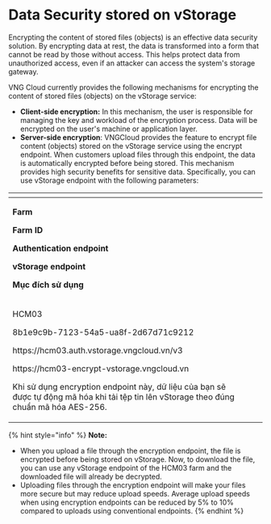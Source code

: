 # Data Security stored on vStorage

Encrypting the content of stored files (objects) is an effective data security solution. By encrypting data at rest, the data is transformed into a form that cannot be read by those without access. This helps protect data from unauthorized access, even if an attacker can access the system's storage gateway.

VNG Cloud currently provides the following mechanisms for encrypting the content of stored files (objects) on the vStorage service:

* **Client-side encryption:** In this mechanism, the user is responsible for managing the key and workload of the encryption process. Data will be encrypted on the user's machine or application layer.
* **Server-side encryption**: VNGCloud provides the feature to encrypt file content (objects) stored on the vStorage service using the encrypt endpoint. When customers upload files through this endpoint, the data is automatically encrypted before being stored. This mechanism provides high security benefits for sensitive data. Specifically, you can use vStorage endpoint with the following parameters:

<table data-view="cards"><thead><tr><th></th><th></th><th></th></tr></thead><tbody><tr><td><p><strong>Farm</strong></p><p><strong>Farm ID</strong></p><p></p><p><strong>Authentication endpoint</strong></p><p></p><p><strong>vStorage endpoint</strong></p><p></p><p><strong>Mục đích sử dụng</strong></p></td><td></td><td></td></tr><tr><td><p>HCM03</p><p>8b1e9c9b-7123-54a5-ua8f-2d67d71c9212</p><p>https://hcm03.auth.vstorage.vngcloud.vn/v3</p><p>https://hcm03-encrypt-vstorage.vngcloud.vn</p><p>Khi sử dụng encryption endpoint này, dữ liệu của bạn sẽ được tự động mã hóa khi tải tệp tin lên vStorage theo đúng chuẩn mã hóa AES-256.</p></td><td></td><td></td></tr></tbody></table>

{% hint style="info" %}
**Note:**

* When you upload a file through the encryption endpoint, the file is encrypted before being stored on vStorage. Now, to download the file, you can use any vStorage endpoint of the HCM03 farm and the downloaded file will already be decrypted.
* Uploading files through the encryption endpoint will make your files more secure but may reduce upload speeds. Average upload speeds when using encryption endpoints can be reduced by 5% to 10% compared to uploads using conventional endpoints.
{% endhint %}
